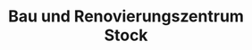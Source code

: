 ---
title: "Bau und Renovierungszentrum Stock"
url: /bevern/bau-und-renovierungszentrum-stock/
shop: Baumarkt
---
